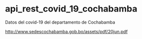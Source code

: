 # api_rest_covid_19_cochabamba
Datos del covid-19 del departamento de Cochabamba

http://www.sedescochabamba.gob.bo/assets/pdf/20jun.pdf
